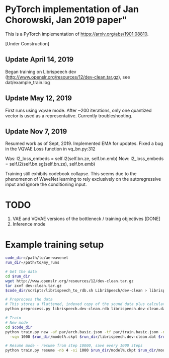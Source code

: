 # PyTorch implementation of Jan Chorowski, Jan 2019 paper"

This is a PyTorch implementation of https://arxiv.org/abs/1901.08810.

[Under Construction]

## Update April 14, 2019

Began training on Librispeech dev (http://www.openslr.org/resources/12/dev-clean.tar.gz),
see dat/example\_train.log

## Update May 12, 2019

First runs using vqvae mode.  After ~200 iterations, only one quantized vector is
used as a representative.  Currently troubleshooting.

## Update Nov 7, 2019

Resumed work as of Sept, 2019.  Implemented EMA for updates.  Fixed a bug in
the VQVAE Loss function in vq_bn.py:312

Was: l2_loss_embeds = self.l2(self.bn.ze, self.bn.emb)
Now: l2_loss_embeds = self.l2(self.bn.sg(self.bn.ze), self.bn.emb)

Training still exhibits codebook collapse.  This seems due to the phenomenon of
WaveNet learning to rely exclusively on the autoregressive input and ignore the
conditioning input.


# TODO
1. VAE and VQVAE versions of the bottleneck / training objectives [DONE]
2. Inference mode
 
# Example training setup

```sh
code_dir=/path/to/ae-wavenet
run_dir=/path/to/my_runs

# Get the data
cd $run_dir
wget http://www.openslr.org/resources/12/dev-clean.tar.gz
tar zxvf dev-clean.tar.gz
$code_dir/scripts/librispeech_to_rdb.sh LibriSpeech/dev-clean > librispeech.dev-clean.rdb 

# Preprocess the data
# This stores a flattened, indexed copy of the sound data plus calculated MFCCs
python preprocess.py librispeech.dev-clean.rdb librispeech.dev-clean.dat -nq 256 -sr 16000

# Train
# New mode
cd $code_dir
python train.py new -af par/arch.basic.json -tf par/train.basic.json -nb 4 -si 1000 \
  -vqn 1000 $run_dir/model%.ckpt $run_dir/librispeech.dev-clean.dat $run_dir/data_slices.dat

# Resume mode - resume from step 10000, save every 1000 steps
python train.py resume -nb 4 -si 1000 $run_dir/model%.ckpt $run_dir/model10000.ckpt

```

